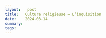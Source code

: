 ```yaml
---
layout:   post
title:   Culture religieuse — L’inquisition
date:    2024-03-14
summary:  
tags: 
---
```

